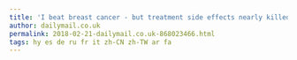 ```yaml
---
title: 'I beat breast cancer - but treatment side effects nearly killed me'
author: dailymail.co.uk
permalink: 2018-02-21-dailymail.co.uk-868023466.html
tags: hy es de ru fr it zh-CN zh-TW ar fa
---
```


